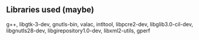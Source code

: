 ## Libraries used (maybe)
g++, libgtk-3-dev, gnutls-bin, valac, intltool, libpcre2-dev, libglib3.0-cil-dev, libgnutls28-dev, libgirepository1.0-dev, libxml2-utils, gperf
